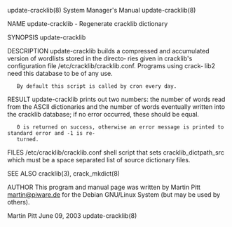 update-cracklib(8)                      System Manager's Manual                     update-cracklib(8)

NAME
       update-cracklib - Regenerate cracklib dictionary

SYNOPSIS
       update-cracklib

DESCRIPTION
       update-cracklib builds a compressed and accumulated version of wordlists stored in the directo‐
       ries given in cracklib's configuration file /etc/cracklib/cracklib.conf. Programs using  crack‐
       lib2 need this database to be of any use.

       By default this script is called by cron every day.

RESULT
       update-cracklib  prints  out  two numbers: the number of words read from the ASCII dictionaries
       and the number of words eventually written into the cracklib database; if  no  error  occurred,
       these should be equal.

       0 is returned on success, otherwise an error message is printed to standard error and -1 is re‐
       turned.

FILES
       /etc/cracklib/cracklib.conf
              shell script that sets cracklib_dictpath_src which must be a  space  separated  list  of
              source dictionary files.

SEE ALSO
       cracklib(3), crack_mkdict(8)

AUTHOR
       This  program  and  manual  page  was  written by Martin Pitt <martin@piware.de> for the Debian
       GNU/Linux System (but may be used by others).

Martin Pitt                                  June 09, 2003                          update-cracklib(8)
